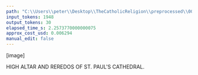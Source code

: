 ```yaml
---
path: "C:\\Users\\peter\\Desktop\\TheCatholicReligion\\preprocessed\\00369.jpg"
input_tokens: 1948
output_tokens: 30
elapsed_time_s: 2.2573770000000075
approx_cost_usd: 0.006294
manual_edit: false
---
```

[image]

HIGH ALTAR AND REREDOS OF ST. PAUL'S CATHEDRAL.